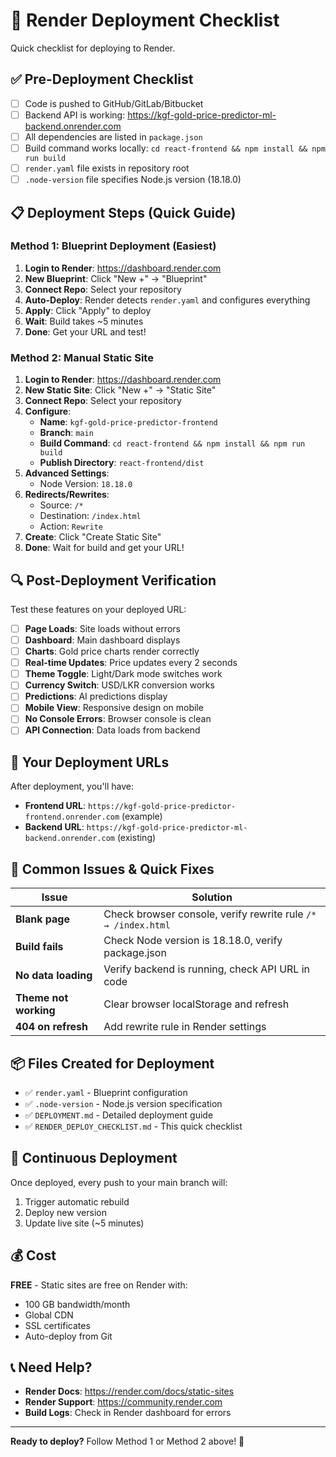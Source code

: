 # 🚀 Render Deployment Checklist

Quick checklist for deploying to Render.

## ✅ Pre-Deployment Checklist

- [ ] Code is pushed to GitHub/GitLab/Bitbucket
- [ ] Backend API is working: https://kgf-gold-price-predictor-ml-backend.onrender.com
- [ ] All dependencies are listed in `package.json`
- [ ] Build command works locally: `cd react-frontend && npm install && npm run build`
- [ ] `render.yaml` file exists in repository root
- [ ] `.node-version` file specifies Node.js version (18.18.0)

## 📋 Deployment Steps (Quick Guide)

### Method 1: Blueprint Deployment (Easiest)

1. **Login to Render**: https://dashboard.render.com
2. **New Blueprint**: Click "New +" → "Blueprint"
3. **Connect Repo**: Select your repository
4. **Auto-Deploy**: Render detects `render.yaml` and configures everything
5. **Apply**: Click "Apply" to deploy
6. **Wait**: Build takes ~5 minutes
7. **Done**: Get your URL and test!

### Method 2: Manual Static Site

1. **Login to Render**: https://dashboard.render.com
2. **New Static Site**: Click "New +" → "Static Site"
3. **Connect Repo**: Select your repository
4. **Configure**:
   - **Name**: `kgf-gold-price-predictor-frontend`
   - **Branch**: `main`
   - **Build Command**: `cd react-frontend && npm install && npm run build`
   - **Publish Directory**: `react-frontend/dist`
5. **Advanced Settings**:
   - Node Version: `18.18.0`
6. **Redirects/Rewrites**:
   - Source: `/*`
   - Destination: `/index.html`
   - Action: `Rewrite`
7. **Create**: Click "Create Static Site"
8. **Done**: Wait for build and get your URL!

## 🔍 Post-Deployment Verification

Test these features on your deployed URL:

- [ ] **Page Loads**: Site loads without errors
- [ ] **Dashboard**: Main dashboard displays
- [ ] **Charts**: Gold price charts render correctly
- [ ] **Real-time Updates**: Price updates every 2 seconds
- [ ] **Theme Toggle**: Light/Dark mode switches work
- [ ] **Currency Switch**: USD/LKR conversion works
- [ ] **Predictions**: AI predictions display
- [ ] **Mobile View**: Responsive design on mobile
- [ ] **No Console Errors**: Browser console is clean
- [ ] **API Connection**: Data loads from backend

## 🎯 Your Deployment URLs

After deployment, you'll have:

- **Frontend URL**: `https://kgf-gold-price-predictor-frontend.onrender.com` (example)
- **Backend URL**: `https://kgf-gold-price-predictor-ml-backend.onrender.com` (existing)

## 🐛 Common Issues & Quick Fixes

| Issue                 | Solution                                                      |
| --------------------- | ------------------------------------------------------------- |
| **Blank page**        | Check browser console, verify rewrite rule `/* → /index.html` |
| **Build fails**       | Check Node version is 18.18.0, verify package.json            |
| **No data loading**   | Verify backend is running, check API URL in code              |
| **Theme not working** | Clear browser localStorage and refresh                        |
| **404 on refresh**    | Add rewrite rule in Render settings                           |

## 📦 Files Created for Deployment

- ✅ `render.yaml` - Blueprint configuration
- ✅ `.node-version` - Node.js version specification
- ✅ `DEPLOYMENT.md` - Detailed deployment guide
- ✅ `RENDER_DEPLOY_CHECKLIST.md` - This quick checklist

## 🔄 Continuous Deployment

Once deployed, every push to your main branch will:

1. Trigger automatic rebuild
2. Deploy new version
3. Update live site (~5 minutes)

## 💰 Cost

**FREE** - Static sites are free on Render with:

- 100 GB bandwidth/month
- Global CDN
- SSL certificates
- Auto-deploy from Git

## 📞 Need Help?

- **Render Docs**: https://render.com/docs/static-sites
- **Render Support**: https://community.render.com
- **Build Logs**: Check in Render dashboard for errors

---

**Ready to deploy?** Follow Method 1 or Method 2 above! 🚀
